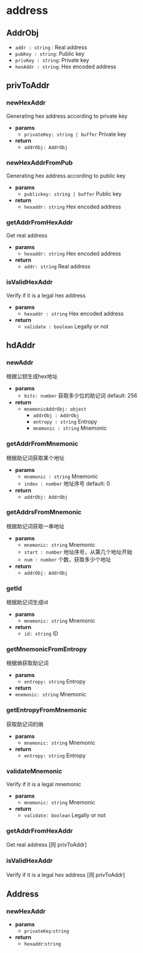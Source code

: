 
# address

## AddrObj

- `addr : string` : Real address
- `pubKey : string`: Public key
- `privKey : string`: Private key
- `hexAddr : string`: Hex encoded address

## privToAddr

### newHexAddr
Generating hex address according to private key

- **params**
  - `privateKey: string | buffer` Private key
- **return**
  - `addrObj: AddrObj`

### newHexAddrFromPub
Generating hex address according to public key

- **params**
  - `publickey: string | buffer` Public key
- **return**
  - `hexaddr: string` Hex encoded address

### getAddrFromHexAddr
Get real address

- **params**
  - `hexaddr: string` Hex encoded address
- **return**
  - `addr: string` Real address

### isValidHexAddr
Verify if it is a legal hex address

- **params**
  - `hexaddr : string` Hex encoded address
- **return**
  - `validate : boolean` Legally or not

## hdAddr

### newAddr
根据公钥生成hex地址

- **params**
  - `bits: number` 获取多少位的助记词 default: 256
- **return**
    - `mnemonicAddrObj: object`
        - `addrObj : AddrObj`
        - `entropy : string` Entropy
        - `mnemonic : string` Mnemonic

### getAddrFromMnemonic
根据助记词获取某个地址

- **params**
  - `mnemonic : string` Mnemonic
  - `index : number` 地址序号 default: 0
- **return**
  - `addrObj: AddrObj`

### getAddrsFromMnemonic
根据助记词获取一串地址

- **params**
  - `mnemonic: string` Mnemonic
  - `start : number` 地址序号，从第几个地址开始
  - `num : number` 个数，获取多少个地址
- **return**
  - `addrObj: AddrObj`

### getId
根据助记词生成id

- **params**
  - `mnemonic: string` Mnemonic
- **return**
  - `id: string` ID

### getMnemonicFromEntropy
根据熵获取助记词

- **params**
  - `entropy: string` Entropy
- **return**
 - `mnemonic: string` Mnemonic

### getEntropyFromMnemonic
获取助记词的熵

- **params**
  - `mnemonic: string` Mnemonic
- **return**
  - `entropy: string` Entropy

### validateMnemonic
Verify if it is a legal mnemonic

- **params**
  - `mnemonic: string` Mnemonic
- **return**
  - `validate: boolean` Legally or not

### getAddrFromHexAddr
Get real address [同 privToAddr]

### isValidHexAddr
Verify if it is a legal hex address [同 privToAddr]

## Address
### newHexAddr 
- **params**
  - `privateKey`:`string` 
- **return**
  - `hexaddr`:`string` 

